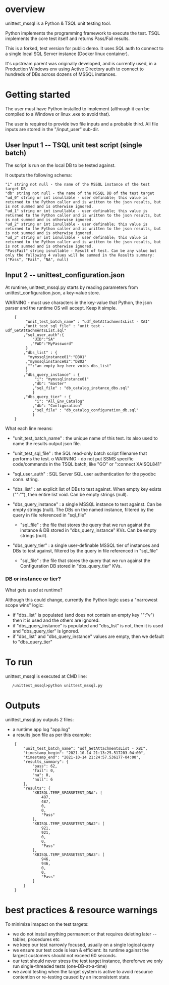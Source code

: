 # overview

unittest_mssql is a Python & TSQL unit testing tool.

Python implements the programming framework to execute the test.
TSQL implements the core test itself and returns Pass/Fail results.

This is a forked, test version for public demo. It uses SQL auth to connect to a single local SQL Server instance (Docker linux container). 

It's upstream parent was originally developed, and is currently used, in a Production Windows env using Active Directory auth to connect to hundreds of DBs across dozens of MSSQL instances. 

# Getting started
The user must have Python installed to implement (although it can be compiled to a Windows or linux .exe to avoid that).

The user is required to provide two file inputs and a probable third. All file inputs are stored in the "/input_user" sub-dir.

## User Input 1 -- TSQL unit test script (single batch)
The script is run on the local DB to be tested against.

It outputs the following schema:

```
"i" string not null - the name of the MSSQL instance of the test target DB
"db" string not null - the name of the MSSQL DB of the test target
"ud_0" string or int isnullable - user definable; this value is returned to the Python caller and is written to the json results, but is not summed and is otherwise ignored.
"ud_1" string or int isnullable - user definable; this value is returned to the Python caller and is written to the json results, but is not summed and is otherwise ignored.
"ud_2" string or int isnullable - user definable; this value is returned to the Python caller and is written to the json results, but is not summed and is otherwise ignored.
"ud_3" string or int isnullable - user definable; this value is returned to the Python caller and is written to the json results, but is not summed and is otherwise ignored.
"PassFail" string isnullable - Result of test. Can be any value but only the following 4 values will be summed in the Results summary: ("Pass", "Fail", "NA", null)
```

## Input 2 -- unittest_configuration.json
At runtime, unittest_mssql.py starts by reading parameters from unittest_configuration.json, a key-value store.

WARNING - must use characters in the key-value that Python, the json parser and the runtime OS will accept. Keep it simple.

```
	{
		 "unit_test_batch_name" : "udf_GetAttachmentsList - XAI"
		,"unit_test_sql_file" : "unit test - udf_GetAttachmentsList.sql"
 	    ,"sql_user_auth":{
		    "UID":"SA"
		   ,"PWD":"MyPassword"
		 }		
		,"dbs_list" : {
		  "mymssqlinstance01":"DB01"
		 ,"mymssqlinstance02":"DB02"
		 ,"":"an empty key here voids dbs_list"
		 }
		,"dbs_query_instance" : {
			 "i": "mymssqlinstance01" 
			,"db": "master" 
			,"sql_file" : "db_catalog_instance_dbs.sql"
			}
		,"dbs_query_tier" : {
			 "i": "All_Env_Catalog" 
			,"db": "Configuration"
			,"sql_file" : "db_catalog_configuration_db.sql"
			}     
	}
```

What each line means:

- "unit_test_batch_name" : the unique name of this test. Its also used to name the results output json file. 

- "unit_test_sql_file" : the SQL read-only batch script filename that performs the test. 
	o WARNING - do not put SSMS specific code/commands in the TSQL batch, like "GO" or ":connect XAISQL841"

- "sql_user_auth" : SQL Server SQL user authentication for the pyodbc conn. string.

- "dbs_list" : an explicit list of DBs to test against. When empty key exists ("":""), then entire list void. Can be empty strings (null).

- "dbs_query_instance" : a single MSSQL instance to test against. Can be empty strings (null). The DBs on the named instance, filtered by the query in file referenced in "sql_file"
	- "sql_file" : the file that stores the query that we run against the instance & DB stored in "dbs_query_instance" KVs. Can be empty strings (null).

- "dbs_query_tier" : a single user-definable MSSQL tier of instances and DBs to test against, filtered by the query in file referenced in "sql_file"
	- "sql_file" : the file that stores the query that we run against the Configuration DB stored in "dbs_query_tier" KVs.

### DB or instance or tier?
What gets used at runtime?

Although this could change, currently the Python logic uses a "narrowest scope wins" logic:
- if "dbs_list" is populated (and does not contain an empty key "":"v") then it is used and the others are ignored. 
- if "dbs_query_instance" is populated and "dbs_list" is not, then it is used and "dbs_query_tier" is ignored. 
- if "dbs_list" and "dbs_query_instance" values are empty, then we default to "dbs_query_tier"


# To run

unittest_mssql is executed at CMD line:
```
   /unittest_mssql>python unittest_mssql.py
```

# Outputs
unittest_mssql.py outputs 2 files:
- a runtime app log "app.log"
- a results json file as per this example:

```
	{
		"unit_test_batch_name": "udf_GetAttachmentsList - XBI",
		"timestamp_begin": "2021-10-14 21:13:25.517203-04:00",
		"timestamp_end": "2021-10-14 21:24:57.536177-04:00",
		"results_summary": {
			"pass": 62,
			"fail": 0,
			"na": 0,
			"null": 6
		},
		"results": {
			"XBISQL.TEMP_SPARSETEST_DNA": [
				487,
				487,
				0,
				0,
				"Pass"
			],
			"XBISQL.TEMP_SPARSETEST_DNA2": [
				921,
				921,
				0,
				0,
				"Pass"
			],
			"XBISQL.TEMP_SPARSETEST_DNA3": [
				946,
				946,
				0,
				0,
				"Pass"
			]
		}
	}
```

# best practices & resource warnings
To minimize imapact on the test targets:
- we do not install anything permanent or that requires deleting later -- tables, procedures etc 
- we keep our test narrowly focused, usually on a single logical query
- we ensure our test code is lean & efficient: its runtime against the largest customers should not exceed 60 seconds.
- our test should never stress the test target instance, thereforwe we only run single-threaded tests (one-DB-at-a-time)
- we avoid testing when the target system is active to avoid resource contention or re-testing caused by an inconsistent state.